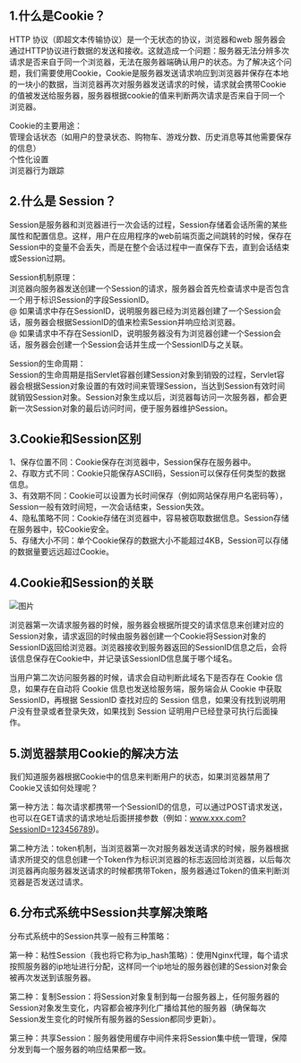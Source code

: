 ## 1.什么是Cookie？
HTTP 协议（即超文本传输协议）是一个无状态的协议，浏览器和web 服务器会通过HTTP协议进行数据的发送和接收。这就造成一个问题：服务器无法分辨多次请求是否来自于同一个浏览器，无法在服务器端确认用户的状态。为了解决这个问题，我们需要使用Cookie，Cookie是服务器发送请求响应到浏览器并保存在本地的一块小的数据，当浏览器再次对服务器发送请求的时候，请求就会携带Cookie的值被发送给服务器，服务器根据cookie的值来判断两次请求是否来自于同一个浏览器。

Cookie的主要用途：  <br>
管理会话状态（如用户的登录状态、购物车、游戏分数、历史消息等其他需要保存的信息）<br>
个性化设置<br>
浏览器行为跟踪<br>

## 2.什么是 Session？

Session是服务器和浏览器进行一次会话的过程，Session存储着会话所需的某些属性和配置信息。这样，用户在应用程序的web前端页面之间跳转的时候，保存在Session中的变量不会丢失，而是在整个会话过程中一直保存下去，直到会话结束或Session过期。

Session机制原理：<br>
浏览器向服务器发送创建一个Session的请求，服务器会首先检查请求中是否包含一个用于标识Session的字段SessionID。<br>
@ 如果请求中存在SessionID，说明服务器已经为浏览器创建了一个Session会话，服务器会根据SessionID的值来检索Session并响应给浏览器。<br>
@ 如果请求中不存在SessionID，说明服务器没有为浏览器创建一个Session会话，服务器会创建一个Session会话并生成一个SessionID与之关联。<br>

Session的生命周期：<br>
Session的生命周期是指Servlet容器创建Session对象到销毁的过程，Servlet容器会根据Session对象设置的有效时间来管理Session，当达到Session有效时间就销毁Session对象。Session对象生成以后，浏览器每访问一次服务器，都会更新一次Session对象的最后访问时间，便于服务器维护Session。

## 3.Cookie和Session区别<br>
1、保存位置不同：Cookie保存在浏览器中，Session保存在服务器中。<br>
2、存取方式不同：Cookie只能保存ASCII码，Session可以保存任何类型的数据信息。<br>
3、有效期不同：Cookie可以设置为长时间保存（例如网站保存用户名密码等），Session一般有效时间短，一次会话结束，Session失效。<br>
4、隐私策略不同：Cookie存储在浏览器中，容易被窃取数据信息。Session存储在服务器中，较Cookie安全。<br>
5、存储大小不同：单个Cookie保存的数据大小不能超过4KB，Session可以存储的数据量要远远超过Cookie。<br>
## 4.Cookie和Session的关联
![图片](https://github.com/zhuqianqian1996/CS-Master-Note/blob/master/%E5%9B%BE%E7%89%87/CookieAndSession.bmp)

浏览器第一次请求服务器的时候，服务器会根据所提交的请求信息来创建对应的Session对象，请求返回的时候由服务器创建一个Cookie将Session对象的SessionID返回给浏览器。浏览器接收到服务器返回的SessionID信息之后，会将该信息保存在Cookie中，并记录该SessionID信息属于哪个域名。<br>

当用户第二次访问服务器的时候，请求会自动判断此域名下是否存在 Cookie 信息，如果存在自动将 Cookie 信息也发送给服务端，服务端会从 Cookie 中获取 SessionID，再根据 SessionID 查找对应的 Session 信息，如果没有找到说明用户没有登录或者登录失效，如果找到 Session 证明用户已经登录可执行后面操作。<br>

## 5.浏览器禁用Cookie的解决方法

我们知道服务器根据Cookie中的信息来判断用户的状态，如果浏览器禁用了Cookie又该如何处理呢？

第一种方法：每次请求都携带一个SessionID的信息，可以通过POST请求发送，也可以在GET请求的请求地址后面拼接参数（例如：www.xxx.com?SessionID=123456789)。

第二种方法：token机制，当浏览器第一次对服务器发送请求的时候，服务器根据请求所提交的信息创建一个Token作为标识浏览器的标志返回给浏览器，以后每次浏览器再向服务器发送请求的时候都携带Token，服务器通过Token的值来判断浏览器是否发送过请求。

## 6.分布式系统中Session共享解决策略

分布式系统中的Session共享一般有三种策略：

第一种：粘性Session（我也将它称为ip_hash策略）：使用Nginx代理，每个请求按照服务器的ip地址进行分配，这样同一个ip地址的服务器创建的Session对象会被再次发送到该服务器。

第二种：复制Session：将Session对象复制到每一台服务器上，任何服务器的Session对象发生变化，内容都会被序列化广播给其他的服务器（确保每次Session发生变化的时候所有服务器的Session都同步更新）。

第三种：共享Session：服务器使用缓存中间件来将Session集中统一管理，保障分发到每一个服务器的响应结果都一致。
